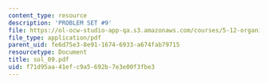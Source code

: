 ```yaml
---
content_type: resource
description: 'PROBLEM SET #9'
file: https://ol-ocw-studio-app-qa.s3.amazonaws.com/courses/5-12-organic-chemistry-i-spring-2003/f71d95aa41efc9a5692b7e3e00f3fbe3_sol_09.pdf
file_type: application/pdf
parent_uid: fe6d75e3-8e91-1674-6933-a674fab79715
resourcetype: Document
title: sol_09.pdf
uid: f71d95aa-41ef-c9a5-692b-7e3e00f3fbe3
---
```

